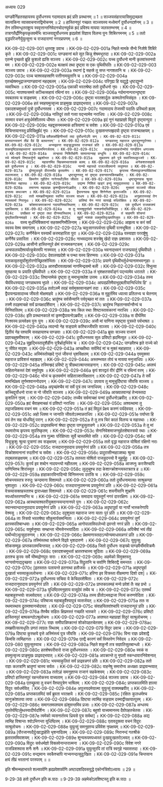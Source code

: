 अध्यायः 029

पाण्डवैर्निहतसहायस्य दुर्योधनस्य गदामादाय ह्रदं प्रति प्रस्थानम् ॥ 1 ॥ सञ्जयसंहारायासिमुद्यच्छता सात्यकिना व्यासवचनात्तद्विमोचनम् ॥ 2 ॥ हास्तिनपुरं गच्छतः सञ्जयस्य मध्येमार्गं दुर्योधनदर्शनम् ॥ 3 ॥ तेन तस्मिन्धृतराष्ट्राय स्ववृत्तान्तनिवेदनचोदनपूर्वकं ह्रदं प्रविश्य मायया जलस्तम्भनम् ॥ 4 ॥ तत्रागतैर्द्रौणिकृपकृतवर्मभिः सञ्जयाद्दुर्योधनस्य हृदप्रवेशं विज्ञाय विलप्य पुनः शिबिरगमनम् ॥ 5 ॥ ततो वृद्धपरिजनैर्युयुत्सुना च राजदाराणां नगरप्रापणम् ॥ 6 ॥

KK-09-02-029-001	धृतराष्ट्र उवाच ।
KK-09-02-029-001a	निहते मामके सैन्ये निःशेषे शिबिरे कृते ।
KK-09-02-029-001c	पाण्डवानां बले सूत किन्नु शेषमभूत्तदा ॥
KK-09-02-029-002a	एतन्मे पृच्छतो ब्रूहि कुशलो ह्यसि सञ्जय ।
KK-09-02-029-002c	यच्च दुर्योधनो मानी कृतवांस्तनयो मम ।
KK-09-02-029-002e	बलक्षयं तथा दृष्ट्वा स एकः पृथिवीपतिः ॥
KK-09-02-029-003	सञ्जय उवाच ।
KK-09-02-029-003a	रथानां द्वे सहस्रे तु सप्त नागशतानि च ।
KK-09-02-029-003c	पञ्च चाश्वसहस्राणि पत्तीनामयुतानि च ॥
KK-09-02-029-004a	एतच्छेषमभूद्राजन्पाण्डवानां महद्बलम् ।
KK-09-02-029-004c	परिगृह्य हि यद्युद्धे धृष्टद्युम्नो व्यवस्थितः ॥
KK-09-02-029-005a	एकाकी भरतश्रेष्ठ ततो दुर्योधनो नृपः ।
KK-09-02-029-005c	नापश्यत्समरे कञ्चित्सहायं रथिनां वरः ॥
KK-09-02-029-006a	नर्दमानान्परान्दृष्ट्वा स्वबलस्य च सङ्क्षयम् ।
KK-09-02-029-006c	दृष्ट्वा भरतशार्दूलः कश्मलेनाभिसंवृतः ।
KK-09-02-029-006e	हतं स्वहयमुत्सृज्य प्राङ्मुखः प्राद्रवद्भयात् ॥
KK-09-02-029-007a	एकादशचमूभर्ता पुत्रो दुर्योधनस्तव ।
KK-09-02-029-007c	गदामादाय तेजस्वी पदातिः प्रस्थितो ह्रदम् ॥
KK-09-02-029-008a	नातिदूरं ततो गत्वा पद्भ्यामेव नराधिपः ।
KK-09-02-029-008c	सस्मार वचनं क्षत्रुर्धर्मशीलस्य धीमतः ॥
KK-09-02-029-009a	इदं नूनं महाप्राज्ञो विदुरो दृष्ट्वान्पुरा ।
KK-09-02-029-009c	महद्व्सनमस्माकं क्षत्रियाणां च सर्वशः ॥
KK-09-02-029-010a	एवं विचिन्तयानस्तु प्रविविक्षुर्ह्रदं नृपः ।
KK-09-02-029-010c	दुःखसन्तप्तहृदयो दृष्ट्वा राजन्बलक्षयम् ॥
KK-09-02-029-011a	`दशैकाक्षौहिणीभर्ता तदा दुर्योधनोऽपि सन् ।
KK-09-02-029-011c	प्राप्तवान्व्यसनं तीव्रं दैवं हि बलवत्तरम्' ॥
KK-09-02-029-012a	पाण्डवास्तु महाराज धृष्टद्युम्नपुरोगमाः ।
KK-09-02-029-012c	अभ्यद्रवन्त सङ्क्रुद्धास्तव राजन्बलं प्रति ॥
KK-09-02-029-013a	शक्त्यृष्टिप्रासहस्तानां बलानामभिगर्जताम् ।
KK-09-02-029-013c	सङ्कल्पमकरोन्मोघं गाण्डीवेन धनञ्जयः ॥
KK-09-02-029-014a	तान्हत्वा निशितैर्बाणैः सामात्यान्सह बन्धुभिः ।
KK-09-02-029-014c	रथे श्वेतहये तिष्ठन्नर्जुनो बह्वशोभत ॥
KK-09-02-029-015a	सुबलस्य हते पुत्रे सवाजिरथकुञ्जरे ।
KK-09-02-029-015c	महावनमिव च्छिन्नमभवत्तावकं बलम् ॥
KK-09-02-029-016a	अनेकशतसाहस्रे बले दुर्योधनस्य ह ।
KK-09-02-029-016c	नान्यो महारथो राजञ्जीवमानो व्यदृश्यत ॥
KK-09-02-029-017a	द्रोणपुत्रादृते वीरात्तथैव कृतवर्मणः ।
KK-09-02-029-017c	कृपाच्च गौतमाद्राजन्पार्थिवाच्च तवात्मजात् ॥
KK-09-02-029-018a	धृष्टद्युम्नस्तु मां दृष्ट्वा हसन्सात्यकिमब्रवीत् ।
KK-09-02-029-018c	किमनेन गृहीतेन नानेनार्थोऽस्ति जीवता ॥
KK-09-02-029-019a	धृष्टद्युम्नवचः श्रुत्वा शिनेर्नप्ता महारथः ।
KK-09-02-029-019c	उद्यम्य निशितं खड्गं हन्तुं मामुद्यतस्तदा ॥
KK-09-02-029-020a	तमागम्य महाप्राज्ञः कृष्णद्वैपायनोऽब्रवीत् ।
KK-09-02-029-020c	मुच्यतां सञ्जयो जीवन्न हन्तव्यः कथञ्चन ॥
KK-09-02-029-021a	द्वैपायनवचः श्रुत्वा शिनेर्नप्ता कृताञ्जलिः ।
KK-09-02-029-021c	ततो मामब्रवीन्मुक्त्वा स्वस्ति सञ्जय साधय ॥
KK-09-02-029-022a	अनुज्ञातस्त्वहं तेन न्यस्तवर्मा निरायुधः ।
KK-09-02-029-022c	प्रातिष्ठं येन नगरं सायाह्ने रुधिरोक्षितः ॥
KK-09-02-029-023a	क्रोशमात्रमपक्रान्तं गदापाणिमवस्थितम् ।
KK-09-02-029-023c	एकं दुर्योधनं राजन्नपश्यं भृशविक्षतम् ॥
KK-09-02-029-024a	स तु मामश्रुपूर्णाक्षो नाशक्नोदभिवीक्षितुम् ।
KK-09-02-029-024c	उपप्रैक्षत मां दृष्ट्वा तथा दीनमवस्थितम् ॥
KK-09-02-029-025a	तं चाहमपि शोचन्तं दृष्ट्वैकाकिनमाहवे ।
KK-09-02-029-025c	मुहूर्तं नाशकं वक्तुमतिदुःखपरिप्लुतः ॥
KK-09-02-029-026a	`यस्य मूर्धाभिषिक्तानां सहस्रमणिमौलिनाम् ।
KK-09-02-029-026c	आहृत्य च करं सर्वं स्वस्य वेश्म समागतम् ॥
KK-09-02-029-027a	चतुःसागरपर्यन्ता पृथिवी रत्नभूषिता ।
KK-09-02-029-027c	कर्णेनैकेन यस्यार्थे करमाहारिता पुरा ॥
KK-09-02-029-028a	यस्याज्ञा परराष्ट्रेषु कर्णेनैव प्रसारिता ।
KK-09-02-029-028c	नाभवद्यस्य शस्त्रेषु खेदो राज्ञः प्रशासतः ॥
KK-09-02-029-029a	आसीनो हास्तिनपुरे क्षेमं राज्यमकण्टकम् ।
KK-09-02-029-029c	अन्वपालयदैश्वर्यात्कुबेरमपि नास्मरत् ॥
KK-09-02-029-030a	भवनाद्भवनं राजन्प्रयातुं पृथिवीपते ।
KK-09-02-029-030c	देवालयप्रदेशे च पन्था यस्य हिरण्मयः ॥
KK-09-02-029-031a	पताकावृतसूर्यांशुतोरणोच्छ्रितशोभिताः ।
KK-09-02-029-031c	प्रयाणे पृथिवीभर्तुर्धन्यानामभवन्गृहाः ॥
KK-09-02-029-032a	आरुह्यैरावतप्रख्यं नागमिन्द्रसमो बली ।
KK-09-02-029-032c	विभूत्या सुमहत्या यः प्रयाति पृथिवीपते ॥
KK-09-02-029-033a	तं भृशक्षतसर्वाङ्गं पद्भ्यामेव धरातले ।
KK-09-02-029-033c	तिष्ठन्तमेकं दृष्ट्वा तु ममाभूत्क्लेश उत्तमः ॥
KK-09-02-029-034a	तस्य चैवंविधस्याद्य जगन्नाथस्य भूपते ।
KK-09-02-029-034c	आपदप्रतिमैवाभूद्बलीयान्विधिरेव हि' ॥
KK-09-02-029-035a	ततोऽस्मै तदहं सर्वमुक्तवान्ग्रहणं तदा ।
KK-09-02-029-035c	द्वैपायनप्रसादाच्च जीवतो मोक्षमाहवे ॥
KK-09-02-029-036a	स मुहूर्तमिव ध्यात्वा प्रतिलभ्य च चेतनाम् ।
KK-09-02-029-036c	भ्रातॄंश्च सर्वसैन्यानि पर्यपृच्छत मां ततः ॥
KK-09-02-029-037a	तस्मै तदहमाचक्षे सर्वं प्रत्यक्षदर्शिवान् ।
KK-09-02-029-037c	भ्रातॄंश्च निहतान्सर्वान्सैन्यं च विनिपातितम् ॥
KK-09-02-029-038a	त्रयः किल रथाः शिष्टास्तावकानां नराधिप ।
KK-09-02-029-038c	इति प्रस्थानकाले मां कृष्णद्वैपायनोऽब्रवीत् ॥
KK-09-02-029-039a	स दीर्घमिव निःश्वस्य प्रत्यवेक्ष्य पुनः पुनः ।
KK-09-02-029-039c	असौ मां पाणिना स्पृष्ट्वा पुत्रस्ते पर्यभाषत ॥
KK-09-02-029-040a	त्वदन्यो नेह सङ्ग्रामे कश्चिज्जीवति सञ्जय ।
KK-09-02-029-040c	द्वितीयं नेह पश्यामि ससहायाश्च पाण्डवाः ॥
KK-09-02-029-041a	ब्रूयाः सञ्जय राजानं प्रज्ञाचक्षुषमीश्वरम् ।
KK-09-02-029-041c	दुर्योधनस्तव सुतः प्रविष्टो ह्रदमित्युत ॥
KK-09-02-029-042a	सुहृद्भिस्तादृशैर्हीनः पुत्रैर्भ्रातृभिरेव च ।
KK-09-02-029-042c	पाण्डवैश्च हृते राज्ये को नु जीवेत मादृशः ॥
KK-09-02-029-043a	आचक्षीथाः सर्वमिदं मां च मुक्तं महाहवात् ।
KK-09-02-029-043c	अस्मिंस्तोयह्रदे गुप्तं जीवन्तं भृशविक्षतम् ॥
KK-09-02-029-044a	एवमुक्त्वा महाराज प्राविशत्तं महाह्रदम् ।
KK-09-02-029-044c	अस्तम्भयत तोयं च मायया मनुजाधिपः ॥
KK-09-02-029-045a	तस्मिन्ह्रदं प्रविष्टे तु त्रीन्रथाञ्श्रान्तवाहनान् ।
KK-09-02-029-045c	अपश्यं सहितानेकस्तं देशं समुपेयुषः ॥
KK-09-02-029-046a	कृपं शारद्वतं वीरं द्रौणिं च रथिनां वरम् ।
KK-09-02-029-046c	भोजं च कृतवर्माणं सहिताञ्शरविक्षतान् ॥
KK-09-02-029-047a	ते सर्वे मामभिप्रेक्ष्य तूर्णमश्वाननोदयन् ।
KK-09-02-029-047c	उपयाय तु मामूचुर्दिष्ट्या जीवसि सञ्जय ॥
KK-09-02-029-048a	अपृच्छंश्चैव मां सर्वे पुत्रं तव जनाधिपम् ।
KK-09-02-029-048c	कच्चिद्दुर्योधनो राजा स नो जीवति सञ्जय ॥
KK-09-02-029-049a	आख्यातवानहं तेभ्यस्तदा कुशलिनं नृपम् ।
KK-09-02-029-049c	तच्चैव सर्वमाचक्षं यन्मां दुर्योधनोऽब्रवीत् ॥
KK-09-02-029-050a	ह्रदं चैवाहमाचक्षं यं प्रविष्टो नराधिपः ।
KK-09-02-029-050c	अश्वत्थामा तु तद्राजन्निशम्य वचनं मम ॥
KK-09-02-029-051a	तं ह्रदं विपुलं प्रेक्ष्य करुणं पर्यदेवयत् ।
KK-09-02-029-051c	अहो धिक्स न जानाति जीवतोऽस्मान्नराधिप ।
KK-09-02-029-051e	पर्याप्ता हि वयं तेन सह योधयितुं परान् ॥
KK-09-02-029-052a	ते तु तत्र चिरं कालं विलप्य च महारथाः ।
KK-09-02-029-052c	प्राद्रवन्रथिनां श्रेष्ठा दृष्ट्वा पाण्डुसुतान्रणे ॥
KK-09-02-029-053a	ते तु मां रथमारोप्य कृपस्य सुपरिष्कृतम् ।
KK-09-02-029-053c	सेनानिवेशमाजग्मुर्हतशेषास्त्रयो रथाः ॥
KK-09-02-029-054a	तत्र गुल्माः परिक्षिप्ताः सूर्ये चास्तमिते सति ।
KK-09-02-029-054c	सर्वे विचुक्रुशुः श्रुत्वा पुत्राणां तव सङ्क्षयम् ॥
KK-09-02-029-055a	ततो वृद्धा महाराज योषितां रक्षिणो नराः ।
KK-09-02-029-055c	राजदारानुपादाय प्रययुर्नगरं प्रति ॥
KK-09-02-029-056a	तत्र विक्रोशमानानां रुदतीनां च सर्वशः ।
KK-09-02-029-056c	प्रादुरासीन्महाञ्शब्दः श्रुत्वा तद्बलसङ्क्षयम् ॥
KK-09-02-029-057a	ततस्ता योषितो राजन्रुदन्त्यो वै मुहुर्मुहुः ।
KK-09-02-029-057c	कुरर्य इव शब्देन नादयन्त्यो महीतलम् ॥
KK-09-02-029-058a	आजघ्नुः करजैश्चापि पाणिभिश्च शिरांस्युत ।
KK-09-02-029-058c	लुलुचुश्च तदा केशान्क्रोशन्त्यस्तत्रतत्र ह ॥
KK-09-02-029-059a	हाहाकारविनादिन्यो विनिघ्नन्त्य उरांसि च ।
KK-09-02-029-059c	शोचन्त्यस्तत्र रुरुदुः क्रन्दमाना विशाम्पते ॥
KK-09-02-029-060a	ततो दुर्योधनामात्याः साश्रुकण्ठा भृशातुराः ।
KK-09-02-029-060c	राजदारानुपामन्त्र्य प्रययुर्नगरं प्रति ॥
KK-09-02-029-061a	वेत्रव्यासक्तहस्ताश्च द्वाराध्यक्षा विशाम्पते ।
KK-09-02-029-061c	शयनीयानि शुभ्राणि स्पर्ध्यास्तरणवन्ति च ।
KK-09-02-029-061e	समादाय ययुस्तूर्णं नगरं दाररक्षिणः ॥
KK-09-02-029-062a	आस्थायाश्वतरीयुक्तान्स्यन्दनानपरे पुनः ।
KK-09-02-029-062c	स्वान्स्वान्दारानुपादाय प्रययुर्नगरं प्रति ॥
KK-09-02-029-063a	अदृष्टपूर्वा या नार्यो भास्करेणापि वेश्मसु ।
KK-09-02-029-063c	ददृशुस्ता महाराज जना याताः पुरं प्रति ॥
KK-09-02-029-064a	ताः स्त्रियो भरतश्रेष्ठ सौकुमार्यसमन्विताः ।
KK-09-02-029-064c	प्रययुर्नगरं तूर्णं हतस्वपतिबान्धवाः ॥
KK-09-02-029-065a	आगोपालाविपालेभ्यो द्रवन्तो नगरं प्रति ।
KK-09-02-029-065c	ययुर्मनुष्याः सम्भ्रान्ता भीमसेनभयार्दिताः ॥
KK-09-02-029-066a	अपिचैषां भयं तीव्रं पार्थेभ्योऽभूत्सुदारुणम् ।
KK-09-02-029-066c	प्रेक्षमाणास्तदाऽन्योन्यमाधावन्नगरं प्रति ॥
KK-09-02-029-067a	तस्मिंस्तथा वर्तमाने विद्रवे भृशदारुणे ।
KK-09-02-029-067c	युयुत्सुः शोकसम्मूढः प्राप्तकालमचिन्तयत् ॥
KK-09-02-029-068a	जितो दुर्योधनः सङ्ख्ये पाण्डवैर्भीमविक्रमैः ।
KK-09-02-029-068c	एकादशचमूभर्ता भ्रातरश्चास्य सूदिताः ॥
KK-09-02-029-069a	हताश्च कुरवः सर्वे भीष्मद्रोणपुरः सराः ।
KK-09-02-029-069c	अहमेको विमुक्तस्तु भाग्ययोगाद्यदृच्छया ॥
KK-09-02-029-070a	विद्रुतानि च सर्वाणि शिबिराद्वै समन्ततः ।
KK-09-02-029-070c	[इतस्ततः पलायन्ते हतनाथा हतौजसः ॥
KK-09-02-029-071a	अदृष्टपूर्वा दुःखार्ता भयव्याकुललोचनाः ।
KK-09-02-029-071c	हरिणा इव वित्रस्ता वीक्षमाणा दिशो दश] ॥
KK-09-02-029-072a	दुर्योधनस्य सचिवा ये केचिदवशेषिताः ।
KK-09-02-029-072c	राजदारानुपादाय प्रययुर्नगरं प्रति ।
KK-09-02-029-072e	प्राप्तकालमहं मन्ये प्रवेशं तैः सह प्रभो ॥
KK-09-02-029-073a	युधिष्ठिरमनुज्ञाय वासूदेवं तथैव च ।
KK-09-02-029-073c	एतमर्थं महाबाहुरुभयोः सन्न्यवेदयत् ॥
KK-09-02-029-074a	तस्य प्रीतोऽभवद्राजा नित्यं करुणवेदिता ।
KK-09-02-029-074c	परिष्वज्य महाबाहुर्वैश्यापुत्रं व्यसर्जयत् ॥
KK-09-02-029-075a	ततः स रथमास्थाय द्रुतमश्वानचोदयत् ।
KK-09-02-029-075c	संवाहयितवांश्चापि राजदारान्पुरं प्रति ॥
KK-09-02-029-076a	तैश्चैव सहितः क्षिप्रमस्तं गच्छति भास्करे ।
KK-09-02-029-076c	प्रविष्टो हास्तिनपुरं बाष्पकण्ठोऽश्रुलोचनः ॥
KK-09-02-029-077a	अपश्यत महाप्राज्ञं विदुरं साश्रुलोचनम् ।
KK-09-02-029-077c	राज्ञः समीपान्निष्क्रान्तं शोकोपहतचेतसम् ॥
KK-09-02-029-078ac	तमब्रवीत्सत्यधृतिः प्रणतं त्वग्रतः स्थितम् ॥
KK-09-02-029-079	विदुर उवाच ।
KK-09-02-029-079a	दिष्ट्या कुरुक्षये वृत्ते अस्मिंस्त्वं पुत्र जीवसि ।
KK-09-02-029-079c	विना राज्ञः प्रवेशाद्वै किमसि त्वमिहागतः ।
KK-09-02-029-079e	एतद्वै कारणं सर्वं विस्तरेण निवेदय ॥
KK-09-02-029-080	युयुत्सुरुवाच ।
KK-09-02-029-080a	निहते शकुनौ तत्र सज्ञातिसुतबान्धवे ।
KK-09-02-029-080c	हतशेषपरीवारो राजा दुर्योधनस्ततः ।
KK-09-02-029-080e	स्वकं स हयमुत्सृज्य प्राङ्मुखः प्राद्रवद्भयात् ॥
KK-09-02-029-081a	अपक्रान्ते तु नृपतौ स्कन्धावारनिवेशनात् ।
KK-09-02-029-081c	भयव्याकुलितं सर्वं प्राद्रवन्नगरं प्रति ॥
KK-09-02-029-082a	ततो राज्ञः कलत्राणि भ्रातॄणां चास्य सर्वतः ।
KK-09-02-029-082c	वाहनेषु समारोप्य अध्यक्षाः प्राद्रावन्भयात् ॥
KK-09-02-029-083a	ततोऽहं समनुज्ञाप्य राजानं सहकेशवम् ।
KK-09-02-029-083c	प्रविष्टो हास्तिनपुरं रक्षन्लोकस्य वाच्यताम् ॥
KK-09-02-029-084	सञ्जय उवाच ।
KK-09-02-029-084a	एतच्छ्रुत्वा तु वचनं वैश्यापुत्रेण भाषितम् ।
KK-09-02-029-084c	प्राप्तकालमिति ज्ञात्वा विदुरः सर्वधर्मवित् ।
KK-09-02-029-084e	अपूजयदमेयात्मा युयुत्सुं वाक्यमब्रवीत् ॥
KK-09-02-029-085a	प्राप्तकालमिदं सर्वं ब्रुवता भरतक्षये ।
KK-09-02-029-085c	[रक्षितः कुलधर्मश्च सानुक्रोशतया त्वया ॥
KK-09-02-029-086a	दिष्ट्या त्वामिह सङ्ग्राम दस्माद्वीरक्षयात्पुरम् ।
KK-09-02-029-086c	समागतमपश्याम ह्यंशुमन्तमिव प्रजाः ॥
KK-09-02-029-087a	अन्धस्य नृपतेर्यष्टिर्लुब्धस्यादीर्घदर्शिनः ।
KK-09-02-029-087c	बहुशो याच्यमानस्य दैवोपहतचेतसः ।
KK-09-02-029-087e	त्वमेको व्यसनार्तस्य ध्रियसे पुत्र सर्वथा] ॥
KK-09-02-029-088a	अद्य त्वमिह विश्रान्तः श्वोऽभिगन्ता युधिष्ठिरम् ।
KK-09-02-029-088c	एतावदुक्त्वा वचनं विदुरः साश्रुलोचनः ।
KK-09-02-029-088e	युयुत्सुं समनुज्ञाप्य प्रविवेश नृपक्षयम् ॥
KK-09-02-029-089a	[पौरजानपदैर्दुःखाद्धाहेति भृशनादितम् ।
KK-09-02-029-089c	निरानन्दं गतश्रीकं हृताराममिवाशयम् ।
KK-09-02-029-089e	शून्यरूपमपध्वस्तं दुःखाद्दुःखतरोऽभवत् ॥
KK-09-02-029-090a	विदुरः सर्वधर्मज्ञो विक्लवेनान्तरात्मना ।
KK-09-02-029-090c	विवेश नगरे राजन्निशश्वास शनैः शनैः ॥
KK-09-02-029-091a	युयुत्सुरपि तां रात्रिं स्वगृहे न्यवसत्तदा ।
KK-09-02-029-091c	वन्द्यमानः स्वकैश्चापि नाभ्यनन्दत्सुदुःखितः ।
KK-09-02-029-091e	चिन्तयानः क्षयं तीव्रं भरतानां परस्परम् ॥ ॥

इति श्रीमन्महाभारते शल्यपर्वणि ह्रदप्रवेशपर्वणि अष्टादशदिवसयुद्धे एकोनत्रिंशोऽध्यायः ॥ 29 ॥

9-29-38 हतो दुर्योधन इति क.पाठः ॥ 9-29-39 अहमेकोऽवशिष्टस्तु इति क.पाठः ॥
